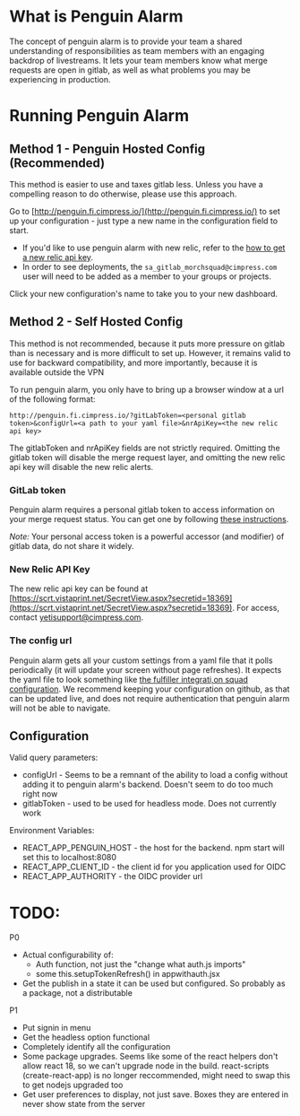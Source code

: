 # What is Penguin Alarm
The concept of penguin alarm is to provide your team a shared understanding of responsibilities as team members with an engaging backdrop of livestreams.  It lets your team members know what merge requests are open in gitlab, as well as what problems you may be experiencing in production.

# Running Penguin Alarm

## Method 1 - Penguin Hosted Config (Recommended)
This method is easier to use and taxes gitlab less.  Unless you have a compelling reason to do otherwise, please use this approach.

Go to [http://penguin.fi.cimpress.io/](http://penguin.fi.cimpress.io/) to set up your configuration - just type a new name in the configuration field to start.  

* If you'd like to use penguin alarm with new relic, refer to the [how to get a new relic api key](#newrelic).
* In order to see deployments, the ```sa_gitlab_morchsquad@cimpress.com``` user will need to be added as a member to your groups or projects.

Click your new configuration's name to take you to your new dashboard.


## Method 2 - Self Hosted Config
This method is not recommended, because it puts more pressure on gitlab than is necessary and is more difficult to set up.  However, it remains valid to use for backward compatibility, and more importantly, because it is available outside the VPN

To run penguin alarm, you only have to bring up a browser window at a url of the following format:

```
http://penguin.fi.cimpress.io/?gitLabToken=<personal gitlab token>&configUrl=<a path to your yaml file>&nrApiKey=<the new relic api key>
```

The gitlabToken and nrApiKey fields are not strictly required. Omitting the gitlab token will disable the merge request layer, and omitting the new relic api key will disable the new relic alerts.

### GitLab token
Penguin alarm requires a personal gitlab token to access information on your merge request status.  You can get one by following [these instructions](https://docs.gitlab.com/ce/user/profile/personal_access_tokens.html).

*Note:* Your personal access token is a powerful accessor (and modifier) of gitlab data, do not share it widely.

### New Relic API Key
<a name="newrelic"></a>The new relic api key can be found at [https://scrt.vistaprint.net/SecretView.aspx?secretid=18369](https://scrt.vistaprint.net/SecretView.aspx?secretid=18369).  For access, contact yetisupport@cimpress.com.

### The config url
Penguin alarm gets all your custom settings from a yaml file that it polls periodically (it will update your screen without page refreshes).  It expects the yaml file to look something like [the fulfiller integrati,on squad configuration](https://rawgit.com/daward/penguinconfig/master/config.yaml).  We recommend keeping your configuration on github, as that can be updated live, and does not require authentication that penguin alarm will not be able to navigate.

## Configuration

Valid query parameters:
* configUrl - Seems to be a remnant of the ability to load a config without adding it to penguin alarm's backend. Doesn't seem to do too much right now
* gitlabToken - used to be used for headless mode. Does not currently work

Environment Variables:
* REACT_APP_PENGUIN_HOST - the host for the backend. npm start will set this to localhost:8080
* REACT_APP_CLIENT_ID - the client id for you application used for OIDC
* REACT_APP_AUTHORITY - the OIDC provider url

# TODO:

P0

* Actual configurability of:
    * Auth function, not just the "change what auth.js imports"
    * some this.setupTokenRefresh() in appwithauth.jsx
* Get the publish in a state it can be used but configured. So probably as a package, not a distributable

P1

* Put signin in menu
* Get the headless option functional
* Completely identify all the configuration
* Some package upgrades. Seems like some of the react helpers don't allow react 18, so we can't upgrade node in the build. react-scripts (create-react-app) is no longer reccommended, might need to swap this to get nodejs upgraded too
* Get user preferences to display, not just save. Boxes they are entered in never show state from the server